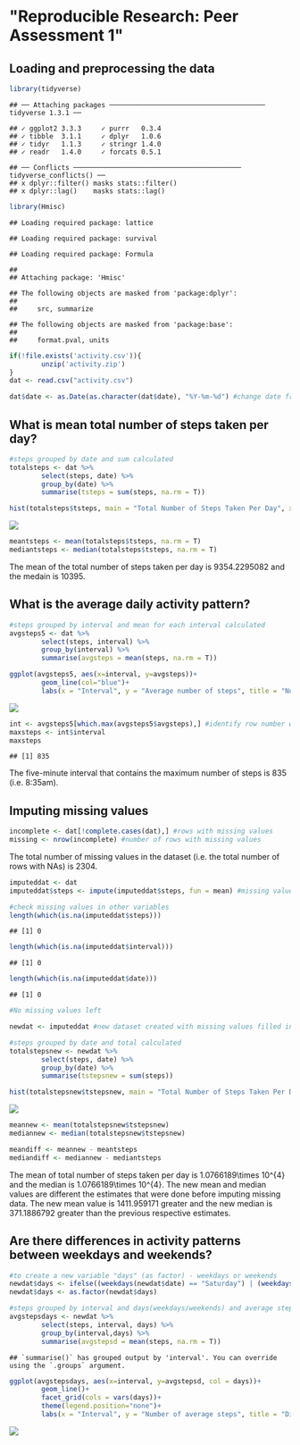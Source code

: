  # "Reproducible Research: Peer Assessment 1"


## Loading and preprocessing the data

```r
library(tidyverse)
```

```
## ── Attaching packages ─────────────────────────────────────── tidyverse 1.3.1 ──
```

```
## ✓ ggplot2 3.3.3     ✓ purrr   0.3.4
## ✓ tibble  3.1.1     ✓ dplyr   1.0.6
## ✓ tidyr   1.1.3     ✓ stringr 1.4.0
## ✓ readr   1.4.0     ✓ forcats 0.5.1
```

```
## ── Conflicts ────────────────────────────────────────── tidyverse_conflicts() ──
## x dplyr::filter() masks stats::filter()
## x dplyr::lag()    masks stats::lag()
```

```r
library(Hmisc)
```

```
## Loading required package: lattice
```

```
## Loading required package: survival
```

```
## Loading required package: Formula
```

```
## 
## Attaching package: 'Hmisc'
```

```
## The following objects are masked from 'package:dplyr':
## 
##     src, summarize
```

```
## The following objects are masked from 'package:base':
## 
##     format.pval, units
```

```r
if(!file.exists('activity.csv')){
        unzip('activity.zip')
}
dat <- read.csv("activity.csv")

dat$date <- as.Date(as.character(dat$date), "%Y-%m-%d") #change date from chr to date format 
```


## What is mean total number of steps taken per day?

```r
#steps grouped by date and sum calculated
totalsteps <- dat %>% 
        select(steps, date) %>%
        group_by(date) %>%
        summarise(tsteps = sum(steps, na.rm = T))

hist(totalsteps$tsteps, main = "Total Number of Steps Taken Per Day", xlab = "Total number of steps")
```

![](PA1_template_files/figure-html/totalsteps-1.png)<!-- -->

```r
meantsteps <- mean(totalsteps$tsteps, na.rm = T)
mediantsteps <- median(totalsteps$tsteps, na.rm = T)
```

The mean of the total number of steps taken per day is 9354.2295082 and the medain is 10395.

## What is the average daily activity pattern?

```r
#steps grouped by interval and mean for each interval calculated
avgsteps5 <- dat %>%
        select(steps, interval) %>%
        group_by(interval) %>%
        summarise(avgsteps = mean(steps, na.rm = T))

ggplot(avgsteps5, aes(x=interval, y=avgsteps))+
        geom_line(col="blue")+
        labs(x = "Interval", y = "Average number of steps", title = "Number of Steps in Each Five-minute Interval")
```

![](PA1_template_files/figure-html/pattern-1.png)<!-- -->

```r
int <- avgsteps5[which.max(avgsteps5$avgsteps),] #identify row number with max number of average steps
maxsteps <- int$interval
maxsteps
```

```
## [1] 835
```
The five-minute interval that contains the maximum number of steps is 835 (i.e. 8:35am).

## Imputing missing values

```r
incomplete <- dat[!complete.cases(dat),] #rows with missing values
missing <- nrow(incomplete) #number of rows with missing values
```
The total number of missing values in the dataset (i.e. the total number of rows with NAs) is 2304.


```r
imputeddat <- dat
imputeddat$steps <- impute(imputeddat$steps, fun = mean) #missing values for "steps" were filled in with the mean value

#check missing values in other variables
length(which(is.na(imputeddat$steps)))
```

```
## [1] 0
```

```r
length(which(is.na(imputeddat$interval)))
```

```
## [1] 0
```

```r
length(which(is.na(imputeddat$date)))
```

```
## [1] 0
```

```r
#No missing values left

newdat <- imputeddat #new dataset created with missing values filled in

#steps grouped by date and total calculated
totalstepsnew <- newdat %>% 
        select(steps, date) %>%
        group_by(date) %>%
        summarise(tstepsnew = sum(steps))

hist(totalstepsnew$tstepsnew, main = "Total Number of Steps Taken Per Day", xlab = "Total number of steps")
```

![](PA1_template_files/figure-html/imputing2-1.png)<!-- -->

```r
meannew <- mean(totalstepsnew$tstepsnew)
mediannew <- median(totalstepsnew$tstepsnew)

meandiff <- meannew - meantsteps
mediandiff <- mediannew - mediantsteps
```
The mean of total number of steps taken per day is 1.0766189\times 10^{4} and the median is 1.0766189\times 10^{4}.
The new mean and median values are different the estimates that were done before imputing missing data.
The new mean value is 1411.959171 greater and the new median is 371.1886792 greater than the previous respective estimates.


## Are there differences in activity patterns between weekdays and weekends?

```r
#to create a new variable "days" (as factor) - weekdays or weekends
newdat$days <- ifelse((weekdays(newdat$date) == "Saturday") | (weekdays(newdat$date) =="Sunday"), "weekend", "weekday")
newdat$days <- as.factor(newdat$days)

#steps grouped by interval and days(weekdays/weekends) and average steps calculated
avgstepsdays <- newdat %>%
        select(steps, interval, days) %>%
        group_by(interval,days) %>%
        summarise(avgstepsd = mean(steps, na.rm = T))
```

```
## `summarise()` has grouped output by 'interval'. You can override using the `.groups` argument.
```

```r
ggplot(avgstepsdays, aes(x=interval, y=avgstepsd, col = days))+
        geom_line()+
        facet_grid(cols = vars(days))+
        theme(legend.position="none")+
        labs(x = "Interval", y = "Number of average steps", title = "Difference Activity Patterns between Weekdays and Weekends")
```

![](PA1_template_files/figure-html/weekdays-1.png)<!-- -->
